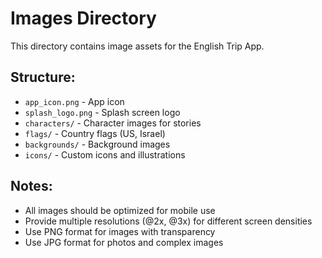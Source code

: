 # Images Directory

This directory contains image assets for the English Trip App.

## Structure:
- `app_icon.png` - App icon
- `splash_logo.png` - Splash screen logo
- `characters/` - Character images for stories
- `flags/` - Country flags (US, Israel)
- `backgrounds/` - Background images
- `icons/` - Custom icons and illustrations

## Notes:
- All images should be optimized for mobile use
- Provide multiple resolutions (@2x, @3x) for different screen densities
- Use PNG format for images with transparency
- Use JPG format for photos and complex images
